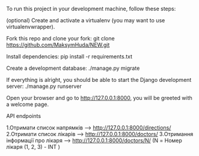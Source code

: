 To run this project in your development machine, follow these steps:


(optional) Create and activate a virtualenv (you may want to use virtualenvwrapper).

Fork this repo and clone your fork:
git clone https://github.com/MaksymHuda/NEW.git


Install dependencies:
pip install -r requirements.txt


Create a development database:
./manage.py migrate


If everything is alright, you should be able to start the Django development server:
./manage.py runserver


Open your browser and go to http://127.0.0.1:8000, you will be greeted with a welcome page.


API endpoints

1.Отримати список напрямків --> http://127.0.0.1:8000/directions/
2.Отримати список лікарів --> http://127.0.0.1:8000/doctors/
3.Отримання інформації про лікаря --> http://127.0.0.1:8000/doctors/N/  (N = Номер лікаря (1, 2, 3) - INT )
